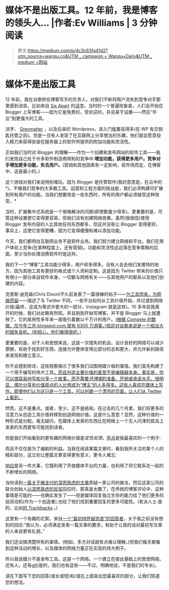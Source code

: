 # 媒体不是出版工具。12 年前，我是博客的领头人… |作者:Ev Williams | 3 分钟阅读

> 原文:[https://medium.com/p/4c3c63fa41d2?utm_source=wanqu.co&UTM _ campaign = Wanqu+Daily&UTM _ medium =网站](https://medium.com/p/4c3c63fa41d2?utm_source=wanqu.co&utm_campaign=Wanqu+Daily&utm_medium=website)

# 媒体不是出版工具

12 年前，我在谷歌担任博客写手的负责人，对我们不断将用户流失到竞争对手那里感到沮丧，比如来自 [Six Apart](http://en.wikipedia.org/wiki/Six_Apart) 的[活字](https://movabletype.org/)。当时的一个普遍现象是，人们会开始在 Blogger 上写博客——因为它是免费的，受欢迎的，并且易于设置——然后“毕业”到更强大的工具。

活字、 [Greymatter](http://en.wikipedia.org/wiki/Greymatter_%28software%29) ，以及后来的 Wordpress，进入门槛要高得多(在 WP 有交钥匙托管之前)。但是一旦有人发现了在互联网上分享想法的乐趣，他们就会愿意投入精力来获得安装在服务器上的软件所提供的附加功能和灵活性。

正如我们当时对 Blogger 的理解——作为一个创建和发布网站的软件工具——我们发现自己处于许多软件制造商熟知的竞争中:**增加功能，获得更多用户。竞争对手增加更多功能，失去用户。**(营销和其他因素有一定影响，视市场而定。在博客中，这是最小的。)

这个游戏对我们来说特别难玩，因为 Blogger 是托管软件(我的意思是，在云中的*)，不像我们竞争的大多数工具。运营和工程方面的挑战是，我们必须构建可扩展到所有用户的功能。当我们想要改变一些东西时，所有的用户都必须接受这种改变。*

当时，扩展集中式系统是一个很难解决的问题(即使数量少得多)。更重要的是，尽管这种设置使它变得更容易，但我们没有创建网络效果。虽然(我相信)使用 Blogger 发布内容的人比其他任何东西都多，但这并没有让 Blogger 变得更好。事实上，这使它变得更糟，因为它变得缓慢和难以添加功能。

今天，我们都明白互联网业务不是软件业务。我们努力建立网络和平台。我们在用户体验上竞争(在某种程度上，还有营销)。功能和灵活性远远落在竞争策略的后面，至少当你处理消费软件时是这样。

我的下一个“博客”工具功能少得多，用户却多得多。没有人会去他们发推特的地方，因为其他工具有更好的格式或个人资料定制。这是因为 Twitter 带来的价值只有很小一部分来自软件本身。一切都与网络有关——与其他用户的联系以及他们创建的内容。

克里斯·迪克森(Chris Dixon)不久前发表了一篇很棒的帖子——[为工具而来，为网络而留](http://cdixon.org/2015/01/31/come-for-the-tool-stay-for-the-network/)——描述了与 Twitter 不同，一些平台如何从工具价值开始，并过渡到网络价值(最终，这成为等式中更大的一部分，Instagram 就是这样)。10 多年前我离开的时候，我们对此略有所知，并且刚刚开始写博客。并不是 Blogger 马上就遭殃了。它的易用性多年来一直吸引着数以千万计的用户。([根据 Compete 的数据，仅今年三月 blogspot.com 就有 6300 万游客。)但这对谷歌来说是一个相当大的错失良机。(别担心，他们做得很好。)](https://siteanalytics.compete.com/blogspot.com/#.VVzsk5NViko)

更重要的是，对于人和思想来说，这是一次错失的机会。设计良好的网络可以减少摩擦，有助于找到好东西。连接允许整体变得比部分的总和更大，并允许新的路径来发现和建立意义。

你不会感到惊讶，这些观察揭示了很多我们试图用媒介做的事情。我们首先构建了一个用于编写的伟大工具[。而且创造主要价值的甚至不是编辑器本身。事实是，你可以很容易地写和分享一个故事，而不需要*开博客*的准备、开销或承诺水平。很明显，偶尔分享有价值观点的人比想成为“博主”的人多得多。这些人喜欢在媒体上写作，即使他们认为这只是一个工具，可以创建一个漂亮的页面，让人们从 Twitter 上看到。](https://medium.com/about/writing-in-medium-df8eac9f4a5e)

然而，这不是重点。或者，至少，这不是结局。在过去的几个月里，我们将更多的注意力从创造工具价值转移到创造网络价值。这是什么意思？显然，这种价值的一种形式是分配。毫无疑问，在媒体上发表的东西比在网络上一个无人问津的孤岛上发表的东西更有可能找到读者。

但是我们开始看到的更有趣的网络价值是*定性反馈*。[亮点](https://medium.com/@e/highlights-have-come-to-the-medium-app-this-is-going-to-be-big-822960e8653d)是我最喜欢的一个例子:



而且不仅仅是为了编剧的利益。当我在阅读某篇文章时，看到我所关注的某个人的精彩部分，这立刻让整篇文章变得更有意义，更令人难忘:

[响应](https://medium.com/the-story/medium-responses-fd6086781625)是另一件大事，它既利用了开放媒体平台的力量，也利用了将它联系在一起的不断增长的网络。

当你读到[一篇关于微支付的深思熟虑的文章](https://medium.com/@wfederman/micropayments-for-news-articles-are-a-terrible-horrible-no-good-very-bad-idea-267930d95a3a)质疑一家公司的做法，然后这家公司的联合创始人[以深思熟虑的反驳](https://medium.com/@AlexanderNL/the-co-founder-of-blendle-here-the-startup-from-the-netherlands-you-mention-in-in-your-piece-we-fb764207b8ed)回应时，那真是太酷了。在传统的博客评论中，这种事情是可能的——也确实发生了——但是媒体回复独立生存的能力给了他们更多的投资动机(作为一个创造者),也给了他们找到重要回复的更多可能性。(老派人士:是的，比如[的 Trackbacks](http://en.wikipedia.org/wiki/Trackback) 。)

这里有一个有趣的花絮，来自[一个“最初持怀疑态度”的回答者](https://medium.com/@duncan/initially-skeptical-im-now-bullish-on-responses-74f59d20887f)，关于我之前没有想到的回应:“我认为，必须满足发表一篇文章的要求，有助于让我的话对最初写文章的人来说更有礼貌。”

我们还没搞清楚所有的事情。(例如，多方对话就有点难以理解。)但我们每天都看到这种活动的增长，以及媒体的网络力量正在实现的伟大例子。



所以我说媒介不是发布工具。这是一个网络。一个建立在彼此基础上的思想网络。还有人。还有[gif](https://medium.com/@lightningboltz/-784467f1c835)(是的，我们也有这些——不过，明确地说，不是我们的专长)。

请在下面写下您的回答(或长或短)和/或在上面突出您最喜欢的部分，让我们知道您的想法。



